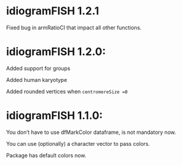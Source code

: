 
<!-- NEWS.md is generated from NEWS.Rmd. Please edit that file -->

# idiogramFISH 1.2.1

Fixed bug in armRatioCI that impact all other functions.

# idiogramFISH 1.2.0:

Added support for groups

Added human karyotype

Added rounded vertices when `centromereSize =0`

# idiogramFISH 1.1.0:

You don’t have to use dfMarkColor dataframe, is not mandatory now.

You can use (optionally) a character vector to pass colors.

Package has default colors now.
